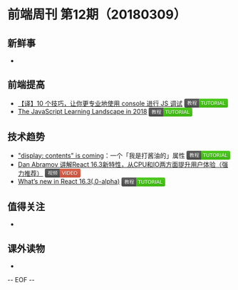 # 前端周刊 第12期（20180309）

## 新鲜事
-

## 前端提高
- [【译】10 个技巧，让你更专业地使用 console 进行 JS 调试](https://elevenbeans.github.io/2018/03/10/10-Tips-for-JS-Debugging-with-Console/?utm_source=mife&utm_medium=article&utm_campaign=mifeweekly&utm_term=tutorial) <img valign="top" width="auto" height="20" src="./assets/tutorial.svg" />
- [The JavaScript Learning Landscape in 2018](https://css-tricks.com/javascript-learning-landscape-2018/?utm_source=mife&utm_medium=article&utm_campaign=mifeweekly&utm_term=tutorial) <img valign="top" width="auto" height="20" src="./assets/tutorial.svg" />

## 技术趋势
- ["display: contents" is coming](https://blogs.igalia.com/mrego/2018/01/11/display-contents-is-coming/?utm_source=mife&utm_medium=article&utm_campaign=mifeweekly&utm_term=tutorial)：一个「我是打酱油的」属性 <img valign="top" width="auto" height="20" src="./assets/tutorial.svg" />
- [Dan Abramov 讲解React 16.3新特性，从CPU和IO两方面提升用户体验（强力推荐）](https://reactjs.org/blog/2018/03/01/sneak-peek-beyond-react-16.html?utm_source=mife&utm_medium=article&utm_campaign=mifeweekly&utm_term=video) <img valign="top" width="auto" height="20" src="./assets/video.svg" /> 
- [What’s new in React 16.3(.0-alpha)](https://medium.com/@baphemot/whats-new-in-react-16-3-d2c9b7b6193b?utm_source=mife&utm_medium=article&utm_campaign=mifeweekly&utm_term=tutorial) <img valign="top" width="auto" height="20" src="./assets/tutorial.svg" />

## 值得关注
-

## 课外读物
-

-- EOF --
